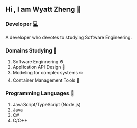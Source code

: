 ## Hi , I am Wyatt Zheng 🥳

### Developer 💻

A developer who devotes to studying Software Engineering.

### Domains Studying 📖

1. Software Enginnering ⚙️
2. Application API Design 🔌
3. Modeling for complex systems ✏️
4. Container Management Tools 🐋

### Programming Languages 📝

1. JavaScript/TypeScript (Node.js)
2. Java
3. C#
4. C/C++
